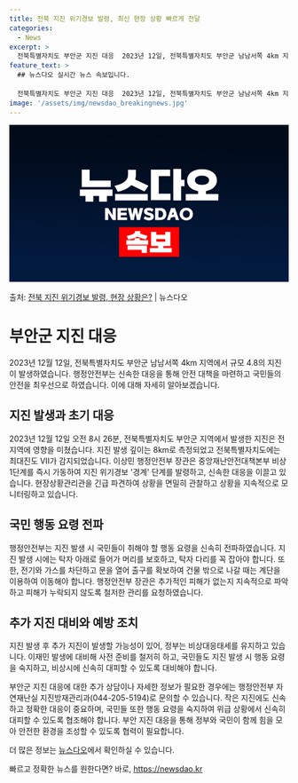 ```yaml
---
title: 전북 지진 위기경보 발령, 최신 현장 상황 빠르게 전달
categories:
  - News
excerpt: >
  전북특별자치도 부안군 지진 대응  2023년 12일, 전북특별자치도 부안군 남남서쪽 4km 지역에서 규모 4…
feature_text: >
  ## 뉴스다오 실시간 뉴스 속보입니다.

  전북특별자치도 부안군 지진 대응  2023년 12일, 전북특별자치도 부안군 남남서쪽 4km 지역에서 규모 4…
image: '/assets/img/newsdao_breakingnews.jpg'
---
```


![뉴스다오 속보](/assets/img/newsdao_breakingnews.jpg)

<p>출처: <a href="https://newsdao.kr/4183" rel="dofollow">전북 지진 위기경보 발령, 현장 상황은?</a> | 뉴스다오</p>

<h1>부안군 지진 대응</h1>

2023년 12월 12일, 전북특별자치도 부안군 남남서쪽 4km 지역에서 규모 4.8의 지진이 발생하였습니다. 행정안전부는 신속한 대응을 통해 안전 대책을 마련하고 국민들의 안전을 최우선으로 하였습니다. 이에 대해 자세히 알아보겠습니다.

<h2>지진 발생과 초기 대응</h2>
2023년 12월 12일 오전 8시 26분, 전북특별자치도 부안군 지역에서 발생한 지진은 전 지역에 영향을 미쳤습니다. 지진 발생 깊이는 8km로 측정되었고 전북특별자치도에는 최대진도 VII가 감지되었습니다. 이상민 행정안전부 장관은 중앙재난안전대책본부 비상 1단계를 즉시 가동하여 지진 위기경보 '경계' 단계를 발령하고, 신속한 대응을 이끌고 있습니다. 현장상황관리관을 긴급 파견하여 상황을 면밀히 관찰하고 상황을 지속적으로 모니터링하고 있습니다.

<h2>국민 행동 요령 전파</h2>
행정안전부는 지진 발생 시 국민들이 취해야 할 행동 요령을 신속히 전파하였습니다. 지진 발생 시에는 탁자 아래로 들어가 머리를 보호하고, 탁자 다리를 꼭 잡아야 합니다. 또한, 전기와 가스를 차단하고 문을 열어 출구를 확보하여 건물 밖으로 나갈 때는 계단을 이용하여 이동해야 합니다. 행정안전부 장관은 추가적인 피해가 없는지 지속적으로 파악하고 피해가 누락되지 않도록 철저한 관리를 요청하였습니다.

<h2>추가 지진 대비와 예방 조치</h2>
지진 발생 후 추가 지진이 발생할 가능성이 있어, 정부는 비상대응태세를 유지하고 있습니다. 이재민 발생에 대비해 사전 준비를 철저히 하고, 국민들도 지진 발생 시 행동 요령을 숙지하고, 비상시에 신속히 대피할 수 있도록 대비해야 합니다. 

부안군 지진 대응에 대한 추가 상담이나 자세한 정보가 필요한 경우에는 행정안전부 자연재난실 지진방재관리과(044-205-5194)로 문의할 수 있습니다. 작은 지진에도 신속하고 정확한 대응이 중요하며, 국민들 또한 행동 요령을 숙지하여 위급 상황에서 신속히 대피할 수 있도록 협조해야 합니다. 부안 지진 대응을 통해 정부와 국민이 함께 힘을 모아 안전한 환경을 조성할 수 있도록 협력이 필요합니다. 

더 많은 정보는 [뉴스다오](https://newsdao.kr/4183)에서 확인하실 수 있습니다. 

빠르고 정확한 뉴스를 원한다면? 바로, <a href="https://newsdao.kr" rel="dofollow">https://newsdao.kr</a>


